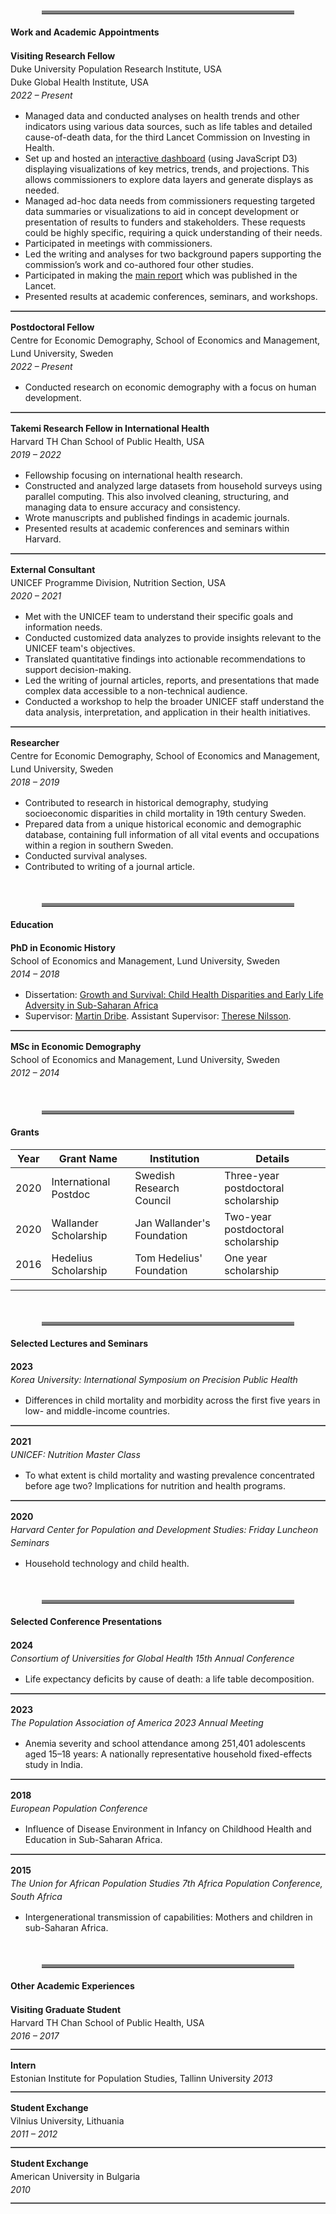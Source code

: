 <style>
/* Style for figure and table titles */
.figure-title, .table-title {
    font-weight: bold;
    font-size: 1.2em;
    margin-bottom: 10px;
}

/* Style for figure notes */
.figure-note, .table-note {
    font-style: italic;
    color: #666;
    font-size: 0.9em;
    margin-top: 5px;
}

/* Table styling */
.content table {
    width: 100%;
    border-collapse: collapse;
    margin-bottom: 20px;
}

.content table, .content th, .content td {
    border: 1px solid #ddd;
    
}

.content th, .content td {
    padding: 8px;
    text-align: left;
        margin-bottom: 20px;

}

.content th {
    font-weight: bold;
}

/* Increase space between paragraphs */
p {
    margin-bottom: 10px; /* Adjust this value to increase/decrease paragraph spacing */
    line-height: 1.5; /* Adjust line-height for more readable text */
}

hr.thick {
    border: none;
    border-top: 5px solid gray; /* Make the line 5px thick and black */
    margin: 50px 50px 20px;
}

hr.thin {
    border: none;
    border-top: 1px solid gray; /* Make the line 5px thick and black */
    margin: 10px 0; /* Add spacing around the line */
}

</style>
<hr class="thick">

#### Work and Academic Appointments

**Visiting Research Fellow**  
Duke University Population Research Institute, USA  
Duke Global Health Institute, USA  
*2022 – Present*  
- Managed data and conducted analyses on health trends and other indicators using various data sources, such as life tables and detailed cause-of-death data, for the third Lancet Commission on Investing in Health.
- Set up and hosted an <a href= "https://omarkarlsson.com/CIH_dash/" target="_blank" rel="noopener noreferrer">interactive dashboard</a> (using JavaScript D3) displaying visualizations of key metrics, trends, and projections. This allows commissioners to explore data layers and generate displays as needed. 
- Managed ad-hoc data needs from commissioners requesting targeted data summaries or visualizations to aid in concept development or presentation of results to funders and stakeholders. These requests could be highly specific, requiring a quick understanding of their needs.
- Participated in meetings with commissioners.
- Led the writing and analyses for two background papers supporting the commission’s work and co-authored four other studies.
- Participated in making the <a href="https://doi.org/10.1007/s44197-024-00294-6" target="_blank">main report</a> which was published in the Lancet.
- Presented results at academic conferences, seminars, and workshops.


<hr class="thin">

**Postdoctoral Fellow**  
Centre for Economic Demography, School of Economics and Management, Lund University, Sweden  
*2022 – Present*  
- Conducted research on economic demography with a focus on human development.

<hr class="thin">

**Takemi Research Fellow in International Health**  
Harvard TH Chan School of Public Health, USA  
*2019 – 2022*  
- Fellowship focusing on international health research.
- Constructed and analyzed large datasets from household surveys using parallel computing. This also involved cleaning, structuring, and managing data to ensure accuracy and consistency.
- Wrote manuscripts and published findings in academic journals.
- Presented results at academic conferences and seminars within Harvard.


<hr class="thin">

**External Consultant**  
UNICEF Programme Division, Nutrition Section, USA  
*2020 – 2021*  
- Met with the UNICEF team to understand their specific goals and information needs.
- Conducted customized data analyzes to provide insights relevant to the UNICEF team's objectives.
- Translated quantitative findings into actionable recommendations to support decision-making.
- Led the writing of journal articles, reports, and presentations that made complex data accessible to a non-technical audience.
- Conducted a workshop to help the broader UNICEF staff understand the data analysis, interpretation, and application in their health initiatives.



<hr class="thin">

**Researcher**  
Centre for Economic Demography, School of Economics and Management, Lund University, Sweden  
*2018 – 2019*  
- Contributed to research in historical demography, studying socioeconomic disparities in child mortality in 19th century Sweden.
- Prepared data from a unique historical economic and demographic database, containing full information of all vital events and occupations within a region in southern Sweden. 
- Conducted survival analyses.
- Contributed to writing of a journal article.

<hr class="thick">


#### Education

**PhD in Economic History**  
School of Economics and Management, Lund University, Sweden  
*2014 – 2018*  
- Dissertation: <span><a href="Growth_and_Survival.pdf" target="_blank">Growth and Survival: Child Health Disparities and Early Life Adversity in Sub-Saharan Africa</a></span>  
- Supervisor: <a href="https://portal.research.lu.se/en/persons/martin-dribe" target="_blank">Martin Dribe</a>. Assistant Supervisor: <a href="https://portal.research.lu.se/en/persons/therese-nilsson" target="_blank">Therese Nilsson</a>.
<hr class="thin">

**MSc in Economic Demography**  
School of Economics and Management, Lund University, Sweden  
*2012 – 2014*  

<hr class="thick">

#### Grants

| Year  | Grant Name                                              | Institution                                      | Details                                               |
|-------|---------------------------------------------------------|--------------------------------------------------|-------------------------------------------------------|
| 2020  | International Postdoc                                    | Swedish Research Council                          | Three-year postdoctoral scholarship                    |
| 2020  | Wallander Scholarship                                    | Jan Wallander's Foundation                                     | Two-year postdoctoral scholarship                      |
| 2016  | Hedelius Scholarship                       | Tom Hedelius' Foundation                                    | One year scholarship |

---

<hr class="thick">

#### Selected Lectures and Seminars

**2023**  
*Korea University: International Symposium on Precision Public Health*  
- Differences in child mortality and morbidity across the first five years in low- and middle-income countries.

<hr class="thin">

**2021**  
*UNICEF: Nutrition Master Class*  
- To what extent is child mortality and wasting prevalence concentrated before age two? Implications for nutrition and health programs.

<hr class="thin">

**2020**  
*Harvard Center for Population and Development Studies: Friday Luncheon Seminars*  
- Household technology and child health.

<hr class="thick">

#### Selected Conference Presentations

**2024**  
*Consortium of Universities for Global Health 15th Annual Conference*  
- Life expectancy deficits by cause of death: a life table decomposition.

<hr class="thin">

**2023**  
*The Population Association of America 2023 Annual Meeting*  
- Anemia severity and school attendance among 251,401 adolescents aged 15–18 years: A nationally representative household fixed-effects study in India.  

<hr class="thin">

**2018**  
*European Population Conference*  
- Influence of Disease Environment in Infancy on Childhood Health and Education in Sub-Saharan Africa.

<hr class="thin">

**2015**  
*The Union for African Population Studies 7th Africa Population Conference, South Africa*  
- Intergenerational transmission of capabilities: Mothers and children in sub-Saharan Africa.  

<hr class="thick">

#### Other Academic Experiences

**Visiting Graduate Student**  
Harvard TH Chan School of Public Health, USA  
*2016 – 2017*  

<hr class="thin">

**Intern**  
Estonian Institute for Population Studies, Tallinn University 
*2013*  

<hr class="thin">

**Student Exchange**  
Vilnius University, Lithuania  
*2011 – 2012*  

<hr class="thin">

**Student Exchange**  
American University in Bulgaria  
*2010*  

<hr class="thin">
